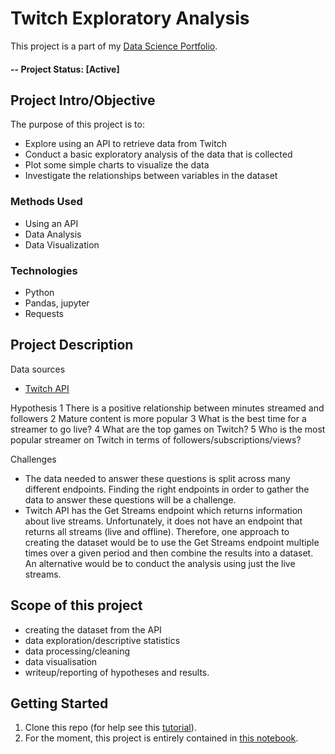 # Twitch Exploratory Analysis
This project is a part of my [Data Science Portfolio](https://github.com/kai-majerus/data-science-portfolio).

#### -- Project Status: [Active]

## Project Intro/Objective
The purpose of this project is to:
* Explore using an API to retrieve data from Twitch
* Conduct a basic exploratory analysis of the data that is collected
* Plot some simple charts to visualize the data
* Investigate the relationships between variables in the dataset

### Methods Used
* Using an API
* Data Analysis
* Data Visualization

### Technologies
* Python
* Pandas, jupyter
* Requests

## Project Description
Data sources
* [Twitch API](https://dev.twitch.tv/docs/api)

Hypothesis
  1 There is a positive relationship between minutes streamed and followers
  2 Mature content is more popular
  3 What is the best time for a streamer to go live?
  4 What are the top games on Twitch?
  5 Who is the most popular streamer on Twitch in terms of followers/subscriptions/views?

Challenges
* The data needed to answer these questions is split across many different endpoints. Finding the right endpoints in order to gather the data to answer these questions will be a challenge. 
* Twitch API has the Get Streams endpoint which returns information about live streams. Unfortunately, it does not have an endpoint that returns all streams (live and offline). Therefore, one approach to creating the dataset would be to use the Get Streams endpoint multiple times over a given period and then combine the results into a dataset. An alternative would be to conduct the analysis using just the live streams.

## Scope of this project
- creating the dataset from the API
- data exploration/descriptive statistics
- data processing/cleaning
- data visualisation
- writeup/reporting of hypotheses and results.

## Getting Started

1. Clone this repo (for help see this [tutorial](https://help.github.com/articles/cloning-a-repository/)).
2. For the moment, this project is entirely contained in [this notebook](https://github.com/kai-majerus/data-science-portfolio/blob/master/01-Twitch/Twitch%20Analysis.ipynb).
